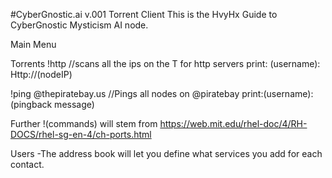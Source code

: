 #CyberGnostic.ai v.001
Torrent Client
This is the HvyHx Guide to CyberGnostic Mysticism AI node.

Main Menu

Torrents 
 !http
 //scans all the ips on the T for http servers
 print: (username): Http://(nodeIP)

 !ping @thepiratebay.us
 //Pings all nodes on @piratebay
 print:(username): (pingback message)

Further !(commands) will stem from https://web.mit.edu/rhel-doc/4/RH-DOCS/rhel-sg-en-4/ch-ports.html

 Users
-The address book will let you define what services you add for each contact.
